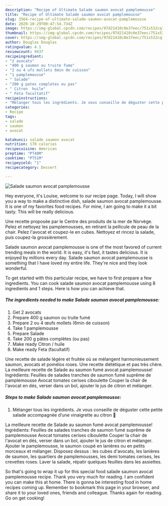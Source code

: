 ```yaml
---
description: "Recipe of Ultimate Salade saumon avocat pamplemousse"
title: "Recipe of Ultimate Salade saumon avocat pamplemousse"
slug: 3564-recipe-of-ultimate-salade-saumon-avocat-pamplemousse
date: 2020-10-29T00:47:54.734Z
image: https://img-global.cpcdn.com/recipes/97d21410c0e37eec/751x532cq70/salade-saumon-avocat-pamplemousse-photo-principale-de-la-recette.jpg
thumbnail: https://img-global.cpcdn.com/recipes/97d21410c0e37eec/751x532cq70/salade-saumon-avocat-pamplemousse-photo-principale-de-la-recette.jpg
cover: https://img-global.cpcdn.com/recipes/97d21410c0e37eec/751x532cq70/salade-saumon-avocat-pamplemousse-photo-principale-de-la-recette.jpg
author: Douglas Douglas
ratingvalue: 4.1
reviewcount: 9437
recipeingredient:
- "2 avocats"
- "400 g saumon ou truite fume"
- "2 ou 4 ufs mollets 6min de cuisson"
- "1 pamplemousse"
- " Salade"
- "200 g pates completes ou pas"
- " Citron  huile"
- " Feta facultatif"
recipeinstructions:
- "Mélanger tous les ingrédients. Je vous conseille de déguster cette petite salade accompagnée d’une vinaigrette au citron 🍋"
categories:
- Recipe
tags:
- salade
- saumon
- avocat

katakunci: salade saumon avocat 
nutrition: 170 calories
recipecuisine: American
preptime: "PT40M"
cooktime: "PT51M"
recipeyield: "1"
recipecategory: Dessert

---
```



![Salade saumon avocat pamplemousse](https://img-global.cpcdn.com/recipes/97d21410c0e37eec/751x532cq70/salade-saumon-avocat-pamplemousse-photo-principale-de-la-recette.jpg)

Hey everyone, it's Louise, welcome to our recipe page. Today, I will show you a way to make a distinctive dish, salade saumon avocat pamplemousse. It is one of my favorites food recipes. For mine, I am going to make it a bit tasty. This will be really delicious.

Une recette proposée par le Centre des produits de la mer de Norvège. Pelez et nettoyez les pamplemousses, en retirant la pellicule de peau de la chair. Pelez l&#39;avocat et coupez-le en cubes. Nettoyez et rincez la salade, puis coupez-la grossièrement.

Salade saumon avocat pamplemousse is one of the most favored of current trending meals in the world. It is easy, it's fast, it tastes delicious. It is enjoyed by millions every day. Salade saumon avocat pamplemousse is something that I have loved my entire life. They're nice and they look wonderful.


To get started with this particular recipe, we have to first prepare a few ingredients. You can cook salade saumon avocat pamplemousse using 8 ingredients and 1 steps. Here is how you can achieve that.

<!--inarticleads1-->

##### The ingredients needed to make Salade saumon avocat pamplemousse:

1. Get 2 avocats
1. Prepare 400 g saumon ou truite fumé
1. Prepare 2 ou 4 œufs mollets (6min de cuisson)
1. Take 1 pamplemousse
1. Prepare  Salade
1. Take 200 g pâtes complètes (ou pas)
1. Make ready  Citron / huile
1. Make ready  Feta (facultatif)


Une recette de salade légère et fruitée où se mélangent harmonieusement saumon, avocats et pomélos roses. Une recette diététique et pas très chère. La meilleure recette de Salade au saumon fumé avocat pamplemousse! Ingrédients: Feuilles de salades tranches de saumon fumé suprême de pamplemousse Avocat tomates cerises ciboulette Couper la chair de l&#39;avocat en dés, verser dans un bol, ajouter le jus de citron et mélanger. 

<!--inarticleads2-->

##### Steps to make Salade saumon avocat pamplemousse:

1. Mélanger tous les ingrédients. Je vous conseille de déguster cette petite salade accompagnée d’une vinaigrette au citron 🍋


La meilleure recette de Salade au saumon fumé avocat pamplemousse! Ingrédients: Feuilles de salades tranches de saumon fumé suprême de pamplemousse Avocat tomates cerises ciboulette Couper la chair de l&#39;avocat en dés, verser dans un bol, ajouter le jus de citron et mélanger. Ajouter le pamplemousse, le saumon coupé en lanières ou en petits morceaux et mélanger. Disposez dessus : les cubes d&#39;avocats, les lanières de saumon, les quartiers de pamplemousses, les demi tomates cerises, les crevettes roses. Laver la salade, répatir quelques feuilles dans les assiettes. 

So that's going to wrap it up for this special food salade saumon avocat pamplemousse recipe. Thank you very much for reading. I am confident you can make this at home. There is gonna be interesting food in home recipes coming up. Remember to bookmark this page in your browser, and share it to your loved ones, friends and colleague. Thanks again for reading. Go on get cooking!
